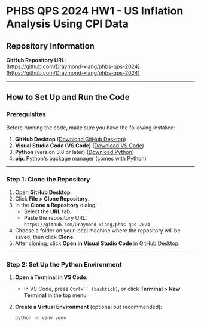 # PHBS QPS 2024 HW1 - US Inflation Analysis Using CPI Data
## Repository Information

**GitHub Repository URL**:  
[https://github.com/Draymond-xiang/phbs-qps-2024](https://github.com/Draymond-xiang/phbs-qps-2024)

---
## How to Set Up and Run the Code

### Prerequisites

Before running the code, make sure you have the following installed:
1. **GitHub Desktop** ([Download GitHub Desktop](https://desktop.github.com/))
2. **Visual Studio Code (VS Code)** ([Download VS Code](https://code.visualstudio.com/))
3. **Python** (version 3.8 or later) ([Download Python](https://www.python.org/))
4. **pip**: Python's package manager (comes with Python)

---

### Step 1: Clone the Repository

1. Open **GitHub Desktop**.
2. Click **File > Clone Repository**.
3. In the **Clone a Repository** dialog:
   - Select the **URL** tab.
   - Paste the repository URL:  
     `https://github.com/Draymond-xiang/phbs-qps-2024`
4. Choose a folder on your local machine where the repository will be saved, then click **Clone**.
5. After cloning, click **Open in Visual Studio Code** in GitHub Desktop.

---

### Step 2: Set Up the Python Environment

1. **Open a Terminal in VS Code**:
   - In VS Code, press `Ctrl+`` (backtick)`, or click **Terminal > New Terminal** in the top menu.

2. **Create a Virtual Environment** (optional but recommended):
   ```bash
   python -m venv venv

